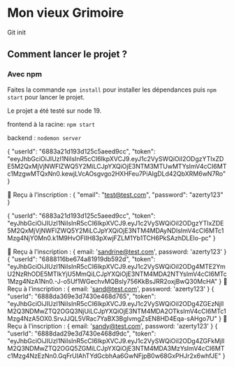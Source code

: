 # Mon vieux Grimoire

Git init


## Comment lancer le projet ? 

### Avec npm

Faites la commande `npm install` pour installer les dépendances puis `npm start` pour lancer le projet. 

Le projet a été testé sur node 19. 

frontend à la racine: `npm start`

backend : `nodemon server`

{
    "userId": "6883a21d193d125c5aeed9cc",
    "token": "eeyJhbGciOiJIUzI1NiIsInR5cCI6IkpXVCJ9.eyJ1c2VySWQiOiI2ODgzYTIxZDE5M2QxMjVjNWFlZWQ5Y2MiLCJpYXQiOjE3NTM3MTUwMTYsImV4cCI6MTc1MzgwMTQxNn0.kewjLVcAOsgvgo2HXHFeu7PiAIgDLd42QbXRM6wN7Ro"
}

📩 Reçu à l’inscription : 
{
  "email": "test@test.com",
  "password": "azerty123"
}

{
    "userId": "6883a21d193d125c5aeed9cc",
    "token": "eyJhbGciOiJIUzI1NiIsInR5cCI6IkpXVCJ9.eyJ1c2VySWQiOiI2ODgzYTIxZDE5M2QxMjVjNWFlZWQ5Y2MiLCJpYXQiOjE3NTM4MDAyNDIsImV4cCI6MTc1Mzg4NjY0Mn0.k1M9HvOFIIH83pXwjFZLM1Yb1TCH6PkSAzhDLEIo-pc"
}

📩 Reçu à l’inscription : { email: 'sandrine@test.com', password: 'azerty123' }
{
    "userId": "6888116be674a81919db592d",
    "token": "eyJhbGciOiJIUzI1NiIsInR5cCI6IkpXVCJ9.eyJ1c2VySWQiOiI2ODg4MTE2YmU2NzRhODE5MTlkYjU5MmQiLCJpYXQiOjE3NTM4MDA2NTYsImV4cCI6MTc1Mzg4NzA1Nn0.-J-o5Uf1WGechvMQBsly756KkBsJRR2oxjBwQ30McHA"
}
📩 Reçu à l’inscription : { email: 'sand@test.com', password: 'azerty123' }
{
    "userId": "6888da369e3d7430e468d765",
    "token": "eyJhbGciOiJIUzI1NiIsInR5cCI6IkpXVCJ9.eyJ1c2VySWQiOiI2ODg4ZGEzNjllM2Q3NDMwZTQ2OGQ3NjUiLCJpYXQiOjE3NTM4MDA2OTksImV4cCI6MTc1Mzg4NzA5OX0.SrvJJQL5VRac7YaBX3BgIvmgZsEN8HD4Eqa-sAHgo7U"
}
📩 Reçu à l’inscription : { email: 'sandy@test.com', password: 'azerty123' }
{
    "userId": "6888dad29e3d7430e468d9dc",
    "token": "eyJhbGciOiJIUzI1NiIsInR5cCI6IkpXVCJ9.eyJ1c2VySWQiOiI2ODg4ZGFkMjllM2Q3NDMwZTQ2OGQ5ZGMiLCJpYXQiOjE3NTM4MDA3MzYsImV4cCI6MTc1Mzg4NzEzNn0.GqFrUIAhTYdGcbhAa6GwNFjpB0w68GxPHJr2x6whfJE"
}
